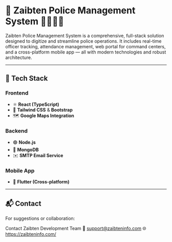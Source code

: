 # 🚨 Zaibten Police Management System 👮‍♀️👮‍♂️

Zaibten Police Management System is a comprehensive, full-stack solution designed to digitize and streamline police operations. It includes real-time officer tracking, attendance management, web portal for command centers, and a cross-platform mobile app — all with modern technologies and robust architecture.

---

## 🚀 Tech Stack

### Frontend
- ⚛️ **React (TypeScript)**
- 🎨 **Tailwind CSS** & **Bootstrap**
- 🗺️ **Google Maps Integration**

### Backend
- 🟢 **Node.js**
- 🍃 **MongoDB**
- ✉️ **SMTP Email Service**

### Mobile App
- 📱 **Flutter (Cross-platform)**

---

## 📬 Contact
For suggestions or collaboration:

Contact Zaibten Development Team
📧 support@zaibteninfo.com
🌐 https://zaibteninfo.com/
